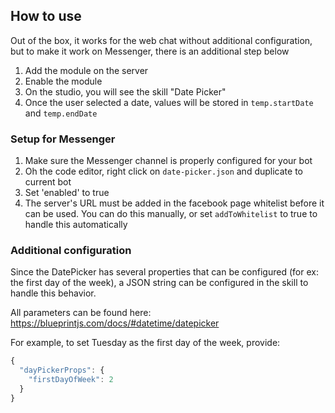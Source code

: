## How to use

Out of the box, it works for the web chat without additional configuration, but to make it work on Messenger, there is an additional step below

1. Add the module on the server
2. Enable the module
3. On the studio, you will see the skill "Date Picker"
4. Once the user selected a date, values will be stored in `temp.startDate` and `temp.endDate`

### Setup for Messenger

1. Make sure the Messenger channel is properly configured for your bot
2. Oh the code editor, right click on `date-picker.json` and duplicate to current bot
3. Set 'enabled' to true
4. The server's URL must be added in the facebook page whitelist before it can be used. You can do this manually, or set `addToWhitelist` to true to handle this automatically

### Additional configuration

Since the DatePicker has several properties that can be configured (for ex: the first day of the week), a JSON string can be configured in the skill to handle this behavior.

All parameters can be found here: https://blueprintjs.com/docs/#datetime/datepicker

For example, to set Tuesday as the first day of the week, provide:

```js
{
  "dayPickerProps": {
    "firstDayOfWeek": 2
  }
}
```
